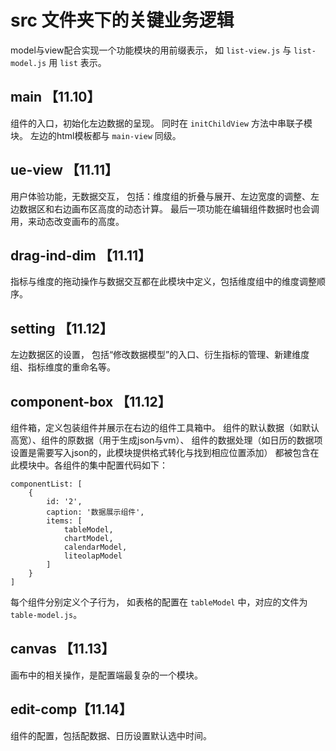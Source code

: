# src 文件夹下的关键业务逻辑

model与view配合实现一个功能模块的用前缀表示，
如 `list-view.js` 与 `list-model.js` 用 `list` 表示。

## main 【11.10】

组件的入口，初始化左边数据的呈现。
同时在 `initChildView` 方法中串联子模块。
左边的html模板都与 `main-view` 同级。

## ue-view  【11.11】

用户体验功能，无数据交互，
包括：维度组的折叠与展开、左边宽度的调整、左边数据区和右边画布区高度的动态计算。
最后一项功能在编辑组件数据时也会调用，来动态改变画布的高度。

## drag-ind-dim  【11.11】

指标与维度的拖动操作与数据交互都在此模块中定义，包括维度组中的维度调整顺序。

## setting  【11.12】

左边数据区的设置，
包括“修改数据模型”的入口、衍生指标的管理、新建维度组、指标维度的重命名等。

## component-box 【11.12】

组件箱，定义包装组件并展示在右边的组件工具箱中。
组件的默认数据（如默认高宽）、组件的原数据（用于生成json与vm）、
组件的数据处理（如日历的数据项设置是需要写入json的，此模块提供格式转化与找到相应位置添加）
都被包含在此模块中。各组件的集中配置代码如下：

    componentList: [
        {
            id: '2',
            caption: '数据展示组件',
            items: [
                tableModel,
                chartModel,
                calendarModel,
                liteolapModel
            ]
        }
    ]

每个组件分别定义个子行为，
如表格的配置在 `tableModel` 中，对应的文件为 `table-model.js`。

## canvas 【11.13】

画布中的相关操作，是配置端最复杂的一个模块。

## edit-comp【11.14】

组件的配置，包括配数据、日历设置默认选中时间。
